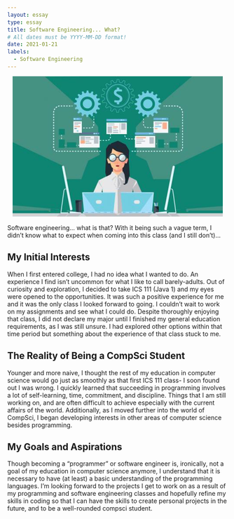 ```yaml
---
layout: essay
type: essay
title: Software Engineering... What? 
# All dates must be YYYY-MM-DD format!
date: 2021-01-21
labels:
  - Software Engineering
---
```


<p align="center">
<img src="../images/softwareengineeringlady.jpeg">
</p>

Software engineering… what is that? With it being such a vague term, I didn’t know what to expect when coming into this class (and I still don’t)…

## My Initial Interests
When I first entered college, I had no idea what I wanted to do. An experience I find isn’t uncommon for what I like to call barely-adults. Out of curiosity and exploration, I decided to take ICS 111 (Java 1) and my eyes were opened to the opportunities. It was such a positive experience for me and it was the only class I looked forward to going. I couldn’t wait to work on my assignments and see what I could do. Despite thoroughly enjoying that class, I did not declare my major until I finished my general education requirements, as I was still unsure. I had explored other options within that time period but something about the experience of that class stuck to me.

## The Reality of Being a CompSci Student
Younger and more naive, I thought the rest of my education in computer science would go just as smoothly as that first ICS 111 class- I soon found out I was wrong. I quickly learned that succeeding in programming involves a lot of self-learning, time, commitment, and discipline. Things that I am still working on, and are often difficult to achieve especially with the current affairs of the world. Additionally, as I moved further into the world of CompSci, I began developing interests in other areas of computer science besides programming.

## My Goals and Aspirations
Though becoming a “programmer” or software engineer is, ironically, not a goal of my education in computer science anymore, I understand that it is necessary to have (at least) a basic understanding of the programming languages. I’m looking forward to the projects I get to work on as a result of my programming and software engineering classes and hopefully refine my skills in coding so that I can have the skills to create personal projects in the future, and to be a well-rounded compsci student.
